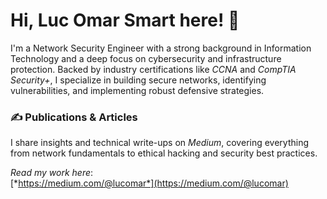 # Hi, Luc Omar Smart here! 👋   

I'm a Network Security Engineer with a strong background in Information Technology and a deep focus on cybersecurity and infrastructure protection. Backed by industry certifications like *CCNA* and *CompTIA Security+*, I specialize in building secure networks, identifying vulnerabilities, and implementing robust defensive strategies.


### ✍ Publications & Articles

I share insights and technical write-ups on *Medium*, covering everything from network fundamentals to ethical hacking and security best practices.  

*Read my work here*:  
[*https://medium.com/@lucomar*](https://medium.com/@lucomar)

